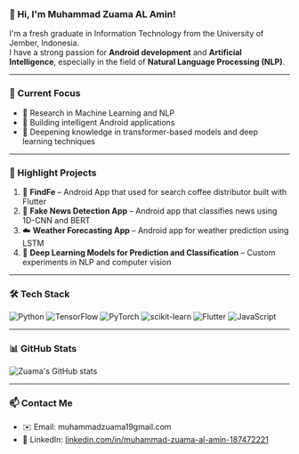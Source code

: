 ### 👋 Hi, I'm Muhammad Zuama AL Amin!

I'm a fresh graduate in Information Technology from the University of Jember, Indonesia.  
I have a strong passion for **Android development** and **Artificial Intelligence**, especially in the field of **Natural Language Processing (NLP)**.

---

### 💼 Current Focus
- 🔬 Research in Machine Learning and NLP
- 📱 Building intelligent Android applications
- 📖 Deepening knowledge in transformer-based models and deep learning techniques

---

### 🚀 Highlight Projects
1. 🔎 **FindFe** – Android App that used for search coffee distributor built with Flutter
2. 📰 **Fake News Detection App** – Android app that classifies news using 1D-CNN and BERT
3. ☁️ **Weather Forecasting App** – Android app for weather prediction using LSTM
4. 🧠 **Deep Learning Models for Prediction and Classification** – Custom experiments in NLP and computer vision

---

### 🛠️ Tech Stack
![Python](https://img.shields.io/badge/-Python-333?style=flat&logo=python)
![TensorFlow](https://img.shields.io/badge/-TensorFlow-333?style=flat&logo=tensorflow)
![PyTorch](https://img.shields.io/badge/-PyTorch-333?style=flat&logo=pytorch)
![scikit-learn](https://img.shields.io/badge/-Scikit_Learn-333?style=flat&logo=scikit-learn)
![Flutter](https://img.shields.io/badge/-Flutter-333?style=flat&logo=flutter)
![JavaScript](https://img.shields.io/badge/-JavaScript-333?style=flat&logo=javascript)

---

### 📊 GitHub Stats
![Zuama's GitHub stats](https://github-readme-stats.vercel.app/api?username=muhammadzuama&show_icons=true&theme=tokyonight)

---

### 📫 Contact Me
- ✉️ Email: muhammadzuama19gmail.com  
- 💼 LinkedIn: [linkedin.com/in/muhammad-zuama-al-amin-187472221](https://www.linkedin.com/in/muhammad-zuama-al-amin-187472221/)
